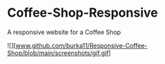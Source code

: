 # Coffee-Shop-Responsive
 A responsive website for a Coffee Shop

![][www.github.com/burka11/Responsive-Coffee-Shop/blob/main/screenshots/gif.gif]
